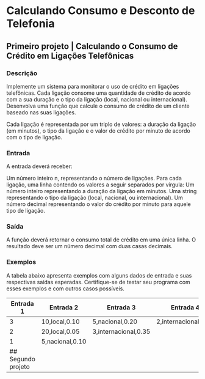 # Calculando Consumo e Desconto de Telefonia
## Primeiro projeto | Calculando o Consumo de Crédito em Ligações Telefônicas
### Descrição
Implemente um sistema para monitorar o uso de crédito em ligações telefônicas. Cada ligação consome uma quantidade de crédito de acordo com a sua duração e o tipo da ligação (local, nacional ou internacional). Desenvolva uma função que calcule o consumo de crédito de um cliente baseado nas suas ligações.

Cada ligação é representada por um triplo de valores: a duração da ligação (em minutos), o tipo da ligação e o valor do crédito por minuto de acordo com o tipo de ligação.

### Entrada
A entrada deverá receber:

Um número inteiro n, representando o número de ligações.
Para cada ligação, uma linha contendo os valores a seguir separados por vírgula:
Um número inteiro representando a duração da ligação em minutos.
Uma string representando o tipo da ligação (local, nacional, ou internacional).
Um número decimal representando o valor do crédito por minuto para aquele tipo de ligação.
### Saída
A função deverá retornar o consumo total de crédito em uma única linha. O resultado deve ser um número decimal com duas casas decimais.

### Exemplos
A tabela abaixo apresenta exemplos com alguns dados de entrada e suas respectivas saídas esperadas. Certifique-se de testar seu programa com esses exemplos e com outros casos possíveis.

Entrada	1| Entrada	2| Entrada	3| Entrada	4|Saída
--|--|--|--|--
3|10,local,0.10|5,nacional,0.20|2,internacional,0.50	|3.00
2|20,local,0.05|3,internacional,0.35|	|2.05
1|5,nacional,0.10|	||0.50
## Segundo projeto |